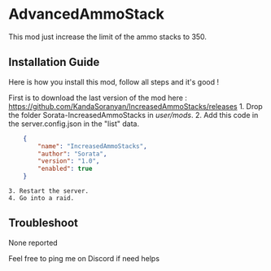 # AdvancedAmmoStack

This mod just increase the limit of the ammo stacks to 350.

## Installation Guide
Here is how you install this mod, follow all steps and it's good !

First is to download the last version of the mod here : https://github.com/KandaSoranyan/IncreasedAmmoStacks/releases
	1. Drop the folder Sorata-IncreasedAmmoStacks in *user/mods*.
	2. Add this code in the server.config.json in the "list" data.
```json
	{
		"name": "IncreasedAmmoStacks",
		"author": "Sorata",
		"version": "1.0",
		"enabled": true
	}
```
	3. Restart the server.
	4. Go into a raid.
	
## Troubleshoot
None reported

Feel free to ping me on Discord if need helps
